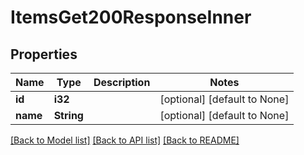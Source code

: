# ItemsGet200ResponseInner

## Properties
Name | Type | Description | Notes
------------ | ------------- | ------------- | -------------
**id** | **i32** |  | [optional] [default to None]
**name** | **String** |  | [optional] [default to None]

[[Back to Model list]](../README.md#documentation-for-models) [[Back to API list]](../README.md#documentation-for-api-endpoints) [[Back to README]](../README.md)


